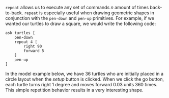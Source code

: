 `repeat` allows us to execute any set of commands *n* amount of times back-to-back. `repeat` is especially useful when drawing geometric shapes in conjunction with the `pen-down` and `pen-up` primitives. For example, if we wanted our turtles to draw a square, we would write the following code:



```
ask turtles [
	pen-down
	repeat 4 [
		right 90
		forward 5
	]
	pen-up
]
```



In the model example below, we have 36 turtles who are initially placed in a circle layout when the *setup* button is clicked. When we click the go button, each turtle turns right 1 degree and moves forward 0.03 units 360 times. This simple repetition behavior results in a very interesting shape.